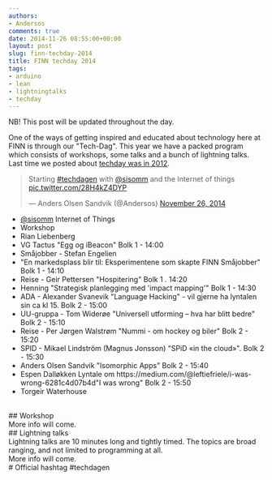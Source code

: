 ```yaml
---
authors:
- Andersos
comments: true
date: 2014-11-26 08:55:00+00:00
layout: post
slug: finn-techday-2014
title: FINN techday 2014
tags:
- arduino
- lean
- lightningtalks
- techday
---
```


NB! This post will be updated throughout the day.

One of the ways of getting inspired and educated about technology here at FINN is through our "Tech-Dag".
This year we have a packed program which consists of workshops, some talks and a bunch of lightning talks.
Last time we posted about <a href="http://tech.finn.no/2012/06/12/technology-day-2012/">techday was in 2012</a>.

<blockquote class="twitter-tweet" data-cards="hidden" lang="en"><p>Starting <a href="https://twitter.com/hashtag/techdagen?src=hash">#techdagen</a> with <a href="https://twitter.com/sisomm">@sisomm</a> and the Internet of things <a href="http://t.co/28H4kZ4DYP">pic.twitter.com/28H4kZ4DYP</a></p>&mdash; Anders Olsen Sandvik (@Andersos) <a href="https://twitter.com/Andersos/status/537521670681280512">November 26, 2014</a></blockquote>
<script async src="//platform.twitter.com/widgets.js" charset="utf-8"></script>

<ul>
<li><a href="https://twitter.com/sisomm">@sisomm</a> Internet of Things</li>
<li>Workshop</li>
<li>Rian Liebenberg</li>
<li>VG Tactus	"Egg og iBeacon"	Bolk 1 - 14:00</li>
<li>Småjobber - Stefan Engelien</li>
<li>"En markedsplass blir til: Eksperimentene som skapte FINN Småjobber" Bolk 1 - 14:10</li>
<li>Reise - Geir Pettersen	<tema>"Hospitering"	Bolk 1 . 14:20</li>
<li>Henning	"Strategisk planlegging med 'impact mapping'"	Bolk 1 - 14:30</li>
<li>ADA - Alexander Svanevik	"Language Hacking" - vil gjerne ha lyntalen sin ca kl 15.	Bolk 2 - 15:00</li>
<li>UU-gruppa - Tom Widerøe	"Universell utforming – hva har blitt bedre" Bolk 2 - 15:10</li>
<li>Reise - Per Jørgen Walstrøm	"Nummi - om hockey og biler"	Bolk 2 - 15:20</li>
<li>SPID - Mikael Lindström (Magnus Jonsson) "SPiD «in the cloud»". Bolk 2 - 15:30</li>
<li>Anders Olsen Sandvik	"Isomorphic Apps"	Bolk 2 - 15:40</li>
<li>Espen Dalløkken	Lyntale om https://medium.com/@leftiefriele/i-was-wrong-6281c4d07b4d"I was wrong"	Bolk 2 - 15:50</li>
<li>Torgeir Waterhouse</li>
</ul>
<br>
## Workshop
<br>
More info will come.
<br>
## Lightning talks
<br>
Lightning talks are 10 minutes long and tightly timed.  
The topics are broad ranging, and not limited to programming at all.
<br>
More info will come.
<br>
# Official hashtag #techdagen
